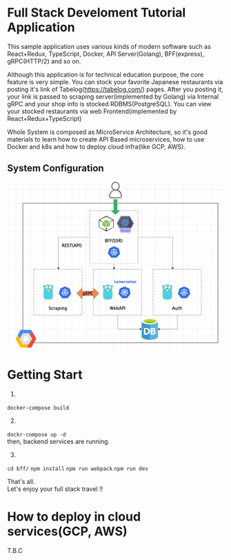 # Full Stack Develoment Tutorial Application
This sample application uses various kinds of modern software such as React+Redux, TypeScript, Docker, API Server(Golang), BFF(express), gRPC(HTTP/2) and so on.   
  
Although this application is for technical education purpose, the core feature is very simple. You can stock your favorite Japanese restaurants via posting it's link of Tabelog(https://tabelog.com/) pages.
After you posting it, your link is passed to scraping server(implemented by Golang) via Internal gRPC and your shop info is stocked RDBMS(PostgreSQL). You can view your stocked restaurants via web Frontend(implemented by React+Redux+TypeScript)  
  
Whole System is composed as MicroService Architecture, so it's good materials to learn how to create API Based microservices, how to use Docker and k8s and how to deploy cloud infra(like GCP, AWS).

## System Configuration
![infrastructure](https://github.com/aweglteo/fullstack_development/blob/master/doc/images/infra.png?raw=true)

# Getting Start
1.  
`docker-compose build`  
  
2. 
`dockr-compose up -d`  
then, backend services are running.  
  
3. 
`cd bff/`
`npm install`
`npm run webpack`
`npm run dev`

That's all.  
Let's enjoy your full stack travel !!
  
  
# How to deploy in cloud services(GCP, AWS)
T.B.C  
